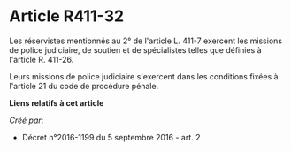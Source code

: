 # Article R411-32

Les réservistes mentionnés au 2° de l'article L. 411-7 exercent les missions de police judiciaire, de soutien et de
spécialistes telles que définies à l'article R. 411-26. 

Leurs missions de police judiciaire s'exercent dans les conditions fixées à l'article 21 du code de procédure pénale.

**Liens relatifs à cet article**

_Créé par_:

  - Décret n°2016-1199 du 5 septembre 2016 - art. 2
